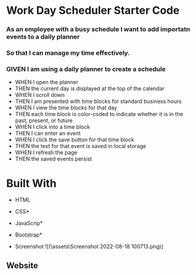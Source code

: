 # Work Day Scheduler Starter Code

### As an employee with a busy schedule I want to add importatn events to a daily planner
### So that I can manage my time effectively.

### GIVEN I am using a daily planner to create a schedule
* WHEN I open the planner
* THEN the current day is displayed at the top of the calendar
* WHEN I scroll down
* THEN I am presented with time blocks for standard business hours
* WHEN I view the time blocks for that day
* THEN each time block is color-coded to indicate whether it is in the past, present, or future
* WHEN I click into a time block
* THEN I can enter an event
* WHEN I click the save button for that time block
* THEN the text for that event is saved in local storage
* WHEN I refresh the page 
* THEN the saved events persist

# Built With
* HTML
* CSS*
* JavaScrip*
* Bootstrap*


* Screenshot 
![(\assets\Screenshot 2022-08-18 100713.png)]

## Website
